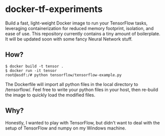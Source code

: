 # docker-tf-experiments

Build a fast, light-weight Docker image to run your TensorFlow tasks, leveraging containerization for reduced memory footprint, isolation, and ease of use. This repository currently contains a tiny amount of boilerplate. It will be updated soon with some fancy Neural Network stuff.

## How?
```
$ docker build -t tensor .
$ docker run -it tensor
root@asdf:/# python tensorflow/tensorflow-example.py
```

The Dockerfile will import all python files in the local directory to /tensorflow/. Feel free to write your python files in your host, then re-build the image to quickly load the modified files.

## Why?

Honestly, I wanted to play with TensorFlow, but didn't want to deal with the setup of TensorFlow and numpy on my Windows machine.
